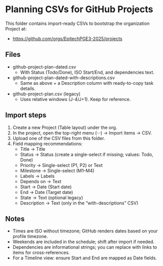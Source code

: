 # Planning CSVs for GitHub Projects

This folder contains import-ready CSVs to bootstrap the organization Project at:

- https://github.com/orgs/EpitechPGE3-2025/projects

## Files

- github-project-plan-dated.csv
  - With Status (Todo/Done), ISO Start/End, and dependencies text.
- github-project-plan-dated-with-descriptions.csv
  - Same as above + a Description column with ready-to-copy task details.
- github-project-plan.csv (legacy)
  - Uses relative windows (J-4/J+1). Keep for reference.

## Import steps

1. Create a new Project (Table layout) under the org.
2. In the project, open the top-right menu (···) → Import items → CSV.
3. Upload one of the CSV files from this folder.
4. Field mapping recommendations:
   - Title → Title
   - Status → Status (create a single-select if missing; values: Todo, Done)
   - Priority → Single-select (P1, P2) or Text
   - Milestone → Single-select (M1–M4)
   - Labels → Labels
   - Depends on → Text
   - Start → Date (Start date)
   - End → Date (Target date)
   - State → Text (optional legacy)
   - Description → Text (only in the “with-descriptions” CSV)

## Notes

- Times are ISO without timezone; GitHub renders dates based on your profile timezone.
- Weekends are included in the schedule; shift after import if needed.
- Dependencies are informational strings; you can replace with links to items for cross-references.
- For a Timeline view: ensure Start and End are mapped as Date fields.
